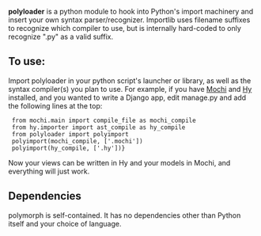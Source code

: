 __polyloader__ is a python module to hook into Python's import machinery
and insert your own syntax parser/recognizer. Importlib uses filename
suffixes to recognize which compiler to use, but is internally
hard-coded to only recognize ".py" as a valid suffix.

## To use:

Import polyloader in your python script's launcher or library, as well
as the syntax compiler(s) you plan to use. For example, if you have
[Mochi](<https://github.com/i2y/mochi>) and
[Hy](<http://docs.hylang.org/en/latest/>) installed, and you wanted to
write a Django app, edit manage.py and add the following lines at the
top:

~~~~
 from mochi.main import compile_file as mochi_compile
 from hy.importer import ast_compile as hy_compile
 from polyloader import polyimport
 polyimport(mochi_compile, ['.mochi'])
 polyimport(hy_compile, ['.hy'])}
~~~~

Now your views can be written in Hy and your models in Mochi, and
everything will just work.

## Dependencies

polymorph is self-contained. It has no dependencies other than Python
itself and your choice of language.
